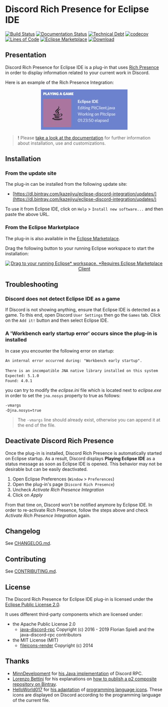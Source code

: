 # Discord Rich Presence for Eclipse IDE

[![Build Status](https://travis-ci.org/echebbi/eclipse-discord-integration.svg?branch=master)](https://travis-ci.org/echebbi/eclipse-discord-integration) [![Documentation Status](https://readthedocs.org/projects/discord-rich-presence-for-eclipse-ide/badge/?version=latest)](https://discord-rich-presence-for-eclipse-ide.readthedocs.io/en/latest/?badge=latest) [![Technical Debt](https://sonarcloud.io/api/project_badges/measure?project=fr.kazejiyu.discord.rpc.integration%3Afr.kazejiyu.discord.rpc.integration.root&metric=sqale_index)](https://sonarcloud.io/dashboard?id=fr.kazejiyu.discord.rpc.integration%3Afr.kazejiyu.discord.rpc.integration.root) [![codecov](https://codecov.io/gh/echebbi/eclipse-discord-integration/branch/master/graph/badge.svg)](https://codecov.io/gh/echebbi/eclipse-discord-integration) [![Lines of Code](https://sonarcloud.io/api/project_badges/measure?project=fr.kazejiyu.discord.rpc.integration%3Afr.kazejiyu.discord.rpc.integration.root&metric=ncloc)](https://sonarcloud.io/dashboard?id=fr.kazejiyu.discord.rpc.integration%3Afr.kazejiyu.discord.rpc.integration.root) [![Eclipse Marketplace](https://img.shields.io/badge/Eclipse-Marketplace-blue.svg?longCache=true&style=flat&logo=eclipse)](https://marketplace.eclipse.org/content/discord-rich-presence-eclipse-ide) [ ![Download](https://api.bintray.com/packages/kazejiyu/eclipse-discord-integration/releases/images/download.svg) ](https://bintray.com/kazejiyu/eclipse-discord-integration/releases/_latestVersion)

## Presentation

Discord Rich Presence for Eclipse IDE is a plug-in that uses [Rich Presence](https://discordapp.com/rich-presence) in order to display information related to your current work in Discord.

Here is an example of the Rich Presence Integration:

<div align="center">
  <img alt="Example of Rich Presence Integration" src="docs/images/rich_presence_example.png"/>
</div>

> **!** Please [take a look at the documentation](https://discord-rich-presence-for-eclipse-ide.readthedocs.io/en/latest/) for further information about installation, use and customizations.

## Installation

### From the update site
The plug-in can be installed from the following update site:

- [https://dl.bintray.com/kazejiyu/eclipse-discord-integration/updates/](https://dl.bintray.com/kazejiyu/eclipse-discord-integration/updates/)

To use it from Eclipse IDE, click on `Help` > `Install new software...` and then paste the above URL.

### From the Eclipse Marketplace

The plug-in is also available in the [Eclipse Marketplace](https://marketplace.eclipse.org/content/discord-rich-presence-eclipse-ide).

Drag the following button to your running Eclipse workspace to start the installation:
<div align="center">
  <a href="http://marketplace.eclipse.org/marketplace-client-intro?mpc_install=4240174" class="drag" title="Drag to your running Eclipse* workspace. *Requires Eclipse Marketplace Client"><img typeof="foaf:Image" class="img-responsive" src="https://marketplace.eclipse.org/sites/all/themes/solstice/public/images/marketplace/btn-install.png" alt="Drag to your running Eclipse* workspace. *Requires Eclipse Marketplace Client" /></a>
</div>

## Troubleshooting

### Discord does not detect Eclipse IDE as a game

If Discord is not showing anything, ensure that Eclipse IDE is detected as a game. To this end, open Discord `User Settings` then go the `Games` tab. Click on the `Add it!` button and then select Eclipse IDE.

### A 'Workbench early startup error' occurs since the plug-in is installed

In case you encounter the following error on startup:
```
An internal error occurred during: "Workbench early startup".

There is an incompatible JNA native library installed on this system
Expected: 5.1.0
Found: 4.0.1
```
you can try to modify the _eclipse.ini_ file which is located next to _eclipse.exe_ in order to set the `jna.nosys` property to true as follows:
```
-vmargs
-Djna.nosys=true
```

> The `-vmargs` line should already exist, otherwise you can append it at the end of the file.

## Deactivate Discord Rich Presence

Once the plug-in is installed, Discord Rich Presence is automatically started on Eclipse startup. As a result, Discord displays **Playing Eclipse IDE** as a status message as soon as Eclipse IDE is opened. This behavior may not be desirable but can be easily deactivated.

1. Open Eclipse Preferences (`Window` > `Preferences`)
2. Open the plug-in's page (`Discord Rich Presence`)
3. Uncheck _Activate Rich Presence Integration_
4. Click on _Apply_

From that time on, Discord won't be notified anymore by Eclipse IDE. In order to re-activate Rich Presence, follow the steps above and check _Activate Rich Presence Integration_ again.

## Changelog

See [CHANGELOG.md](CHANGELOG.md).

## Contributing

See [CONTRIBUTING.md](CONTRIBUTING.md).

## License

The Discord Rich Presence for Eclipse IDE plug-in is licensed under the [Eclipse Public License 2.0](https://www.eclipse.org/legal/epl-2.0/).

It uses different third-party components which are licensed under:
- the Apache Public License 2.0
  - [java-discord-rpc](https://github.com/MinnDevelopment/java-discord-rpc) Copyright (c) 2016 - 2019 Florian Spieß and the java-discord-rpc contributors
- the MIT License (MIT)
  - [fileicons-render](https://github.com/HelloWorld017/fileicons-render) Copyright (c) 2014

## Thanks

- [MinnDevelopment](https://github.com/MinnDevelopment) for [his Java implementation](https://github.com/MinnDevelopment/java-discord-rpc) of Discord RPC.
- [Lorenzo Bettini](https://github.com/LorenzoBettini) for his explanations on [how to publish a p2 composite repository on Bintray](http://www.lorenzobettini.it/2016/02/publish-an-eclipse-p2-composite-repository-on-bintray/).
 - [HelloWorld017](https://github.com/HelloWorld017/) for [his adaptation](https://github.com/HelloWorld017/fileicons-render) of [programming language icons](https://github.com/file-icons/atom). These icons are displayed on Discord according to the programming language of the current file.
